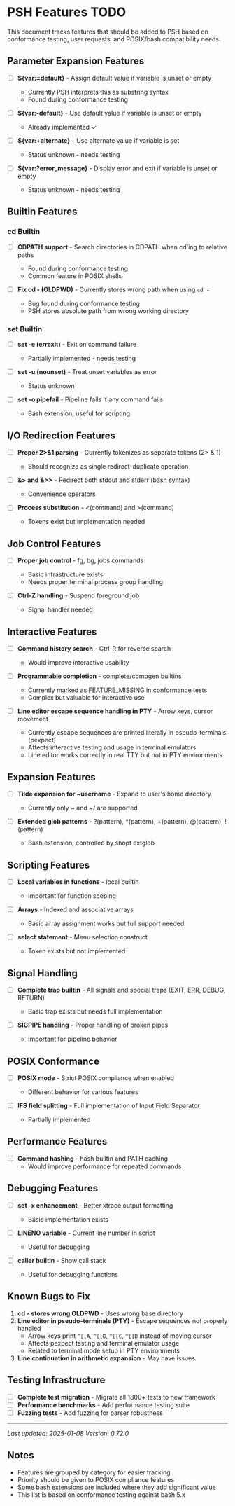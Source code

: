 # PSH Features TODO

This document tracks features that should be added to PSH based on conformance testing, user requests, and POSIX/bash compatibility needs.

## Parameter Expansion Features

- [ ] **${var:=default}** - Assign default value if variable is unset or empty
  - Currently PSH interprets this as substring syntax
  - Found during conformance testing

- [ ] **${var:-default}** - Use default value if variable is unset or empty
  - Already implemented ✓

- [ ] **${var:+alternate}** - Use alternate value if variable is set
  - Status unknown - needs testing

- [ ] **${var:?error_message}** - Display error and exit if variable is unset or empty
  - Status unknown - needs testing

## Builtin Features

### cd Builtin
- [ ] **CDPATH support** - Search directories in CDPATH when cd'ing to relative paths
  - Found during conformance testing
  - Common feature in POSIX shells

- [ ] **Fix cd - (OLDPWD)** - Currently stores wrong path when using `cd -`
  - Bug found during conformance testing
  - PSH stores absolute path from wrong working directory

### set Builtin
- [ ] **set -e (errexit)** - Exit on command failure
  - Partially implemented - needs testing

- [ ] **set -u (nounset)** - Treat unset variables as error
  - Status unknown

- [ ] **set -o pipefail** - Pipeline fails if any command fails
  - Bash extension, useful for scripting

## I/O Redirection Features

- [ ] **Proper 2>&1 parsing** - Currently tokenizes as separate tokens (2> & 1)
  - Should recognize as single redirect-duplicate operation

- [ ] **&> and &>>** - Redirect both stdout and stderr (bash syntax)
  - Convenience operators

- [ ] **Process substitution** - <(command) and >(command)
  - Tokens exist but implementation needed

## Job Control Features

- [ ] **Proper job control** - fg, bg, jobs commands
  - Basic infrastructure exists
  - Needs proper terminal process group handling

- [ ] **Ctrl-Z handling** - Suspend foreground job
  - Signal handler needed

## Interactive Features

- [ ] **Command history search** - Ctrl-R for reverse search
  - Would improve interactive usability

- [ ] **Programmable completion** - complete/compgen builtins
  - Currently marked as FEATURE_MISSING in conformance tests
  - Complex but valuable for interactive use

- [ ] **Line editor escape sequence handling in PTY** - Arrow keys, cursor movement
  - Currently escape sequences are printed literally in pseudo-terminals (pexpect)
  - Affects interactive testing and usage in terminal emulators
  - Line editor works correctly in real TTY but not in PTY environments

## Expansion Features

- [ ] **Tilde expansion for ~username** - Expand to user's home directory
  - Currently only ~ and ~/ are supported

- [ ] **Extended glob patterns** - ?(pattern), *(pattern), +(pattern), @(pattern), !(pattern)
  - Bash extension, controlled by shopt extglob

## Scripting Features

- [ ] **Local variables in functions** - local builtin
  - Important for function scoping

- [ ] **Arrays** - Indexed and associative arrays
  - Basic array assignment works but full support needed

- [ ] **select statement** - Menu selection construct
  - Token exists but not implemented

## Signal Handling

- [ ] **Complete trap builtin** - All signals and special traps (EXIT, ERR, DEBUG, RETURN)
  - Basic trap exists but needs full implementation

- [ ] **SIGPIPE handling** - Proper handling of broken pipes
  - Important for pipeline behavior

## POSIX Conformance

- [ ] **POSIX mode** - Strict POSIX compliance when enabled
  - Different behavior for various features

- [ ] **IFS field splitting** - Full implementation of Input Field Separator
  - Partially implemented

## Performance Features

- [ ] **Command hashing** - hash builtin and PATH caching
  - Would improve performance for repeated commands

## Debugging Features

- [ ] **set -x enhancement** - Better xtrace output formatting
  - Basic implementation exists

- [ ] **LINENO variable** - Current line number in script
  - Useful for debugging

- [ ] **caller builtin** - Show call stack
  - Useful for debugging functions

## Known Bugs to Fix

1. **cd - stores wrong OLDPWD** - Uses wrong base directory
2. **Line editor in pseudo-terminals (PTY)** - Escape sequences not properly handled
   - Arrow keys print `^[[A`, `^[[B`, `^[[C`, `^[[D` instead of moving cursor
   - Affects pexpect testing and terminal emulator usage
   - Related to terminal mode setup in PTY environments
3. **Line continuation in arithmetic expansion** - May have issues

## Testing Infrastructure

- [ ] **Complete test migration** - Migrate all 1800+ tests to new framework
- [ ] **Performance benchmarks** - Add performance testing suite
- [ ] **Fuzzing tests** - Add fuzzing for parser robustness

---

*Last updated: 2025-01-08*
*Version: 0.72.0*

## Notes

- Features are grouped by category for easier tracking
- Priority should be given to POSIX compliance features
- Some bash extensions are included where they add significant value
- This list is based on conformance testing against bash 5.x